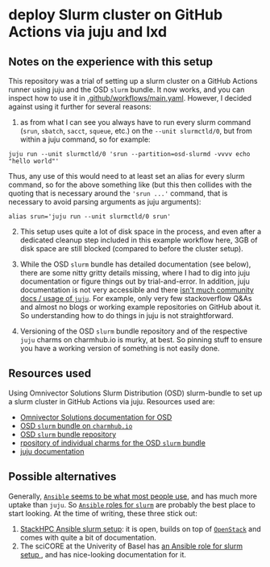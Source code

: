 # deploy Slurm cluster on GitHub Actions via juju and lxd

## Notes on the experience with this setup

This repository was a trial of setting up a slurm cluster on a GitHub Actions runner using juju and the OSD `slurm` bundle.
It now works, and you can inspect how to use it in [.github/workflows/main.yaml](.github/workflows/main.yaml).
However, I decided against using it further for several reasons:

1. as from what I can see you always have to run every slurm command (`srun`, `sbatch`, `sacct`, `squeue`, etc.) on the `--unit slurmctld/0`, but from within a juju command, so for example:
  ```
  juju run --unit slurmctld/0 'srun --partition=osd-slurmd -vvvv echo "hello world"'
  ```
  Thus, any use of this would need to at least set an alias for every slurm command, so for the above something like (but this then collides with the quoting that is necessary around the `'srun ...'` command, that is necessary to avoid parsing arguments as juju arguments):
  ```
  alias srun='juju run --unit slurmctld/0 srun'
  ```

2. This setup uses quite a lot of disk space in the process, and even after a dedicated cleanup step included in this example workflow here, 3GB of disk space are still blocked (compared to before the cluster setup).

3. While the OSD `slurm` bundle has detailed documentation (see below), there are some nitty gritty details missing, where I had to dig into juju documentation or figure things out by trial-and-error.
   In addition, juju documentation is not very accessible and there [isn't much community docs / usage of `juju`](https://www.reddit.com/r/devops/comments/iuw3po/comment/g5o2sog/?utm_source=share&utm_medium=web3x).
   For example, only very few stackoverflow Q&As and almost no blogs or working example repositories on GitHub about it.
   So understanding how to do things in juju is not straightforward.

4. Versioning of the OSD `slurm` bundle repository and of the respective `juju` charms on charmhub.io is murky, at best.
   So pinning stuff to ensure you have a working version of something is not easily done.

## Resources used

Using Omnivector Solutions Slurm Distribution (OSD) slurm-bundle to set up a slurm cluster in GitHub Actions via juju.
Resources used are:

* [Omnivector Solutions documentation for OSD](https://omnivector-solutions.github.io/osd-documentation/master/installation.html#)
* [OSD `slurm` bundle on `charmhub.io`](https://charmhub.io/slurm)
* [OSD `slurm` bundle repository](https://github.com/omnivector-solutions/slurm-bundles)
* [rpository of individual charms for the OSD `slurm` bundle](https://github.com/omnivector-solutions/slurm-charms)
* [juju documentation](https://juju.is/docs/sdk)

## Possible alternatives

Generally, [`Ansible` seems to be what most people use](https://www.reddit.com/r/devops/comments/iuw3po/anyone_ever_use_juju_for_config_management/), and has much more uptake than `juju`.
So [`Ansible` roles for `slurm`](https://galaxy.ansible.com/search?keywords=slurm&order_by=-relevance&page=1&deprecated=false&type=role) are probably the best place to start looking.
At the time of writing, these three stick out:
1. [StackHPC Ansible slurm setup](https://github.com/stackhpc/ansible-slurm-appliance): it is open, builds on top of [`OpenStack`](https://docs.openstack.org/) and comes with quite a bit of documentation.
2. The sciCORE at the Univerity of Basel has [an Ansible role for slurm setup ](https://github.com/scicore-unibas-ch/ansible-role-slurm), and has nice-looking documentation for it.
